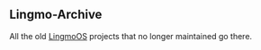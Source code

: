 ## Lingmo-Archive
All the old [LingmoOS](https://github.com/LingmoOS) projects that no longer maintained go there.
